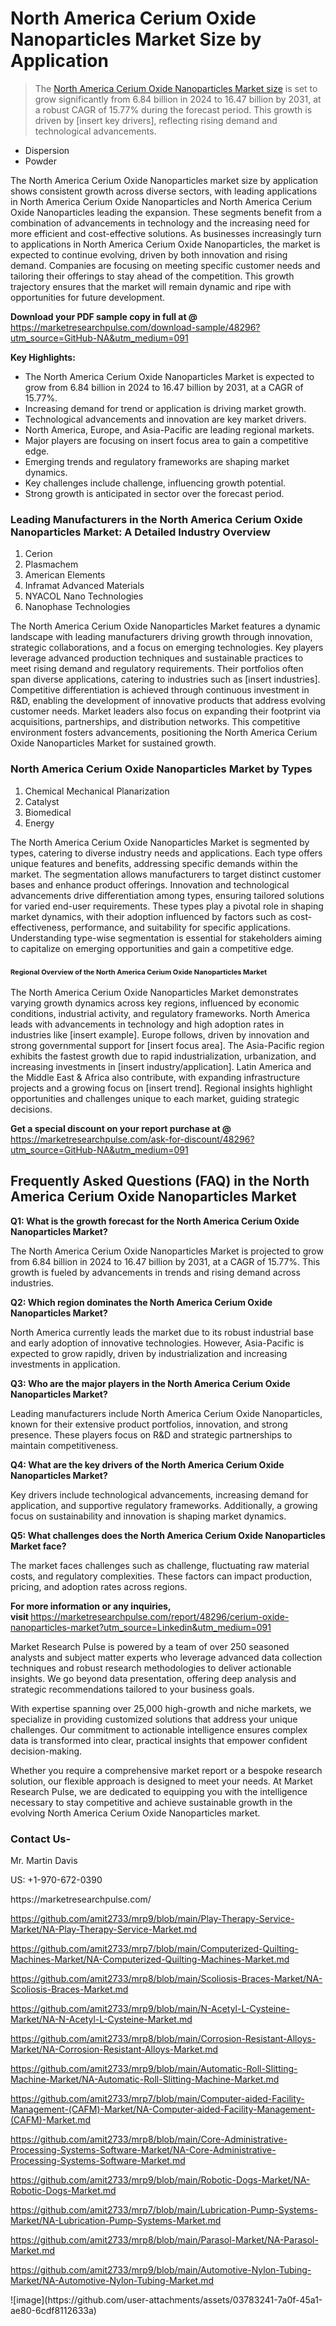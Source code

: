 <h1>North America Cerium Oxide Nanoparticles Market&nbsp;Size by Application</h1><blockquote><p>The <a href="https://marketresearchpulse.com/download-sample/48296?utm_source=GitHub-NA&amp;utm_medium=091">North America Cerium Oxide Nanoparticles Market size</a> is set to grow significantly from 6.84 billion in 2024 to 16.47 billion by 2031, at a robust CAGR of 15.77% during the forecast period. This growth is driven by [insert key drivers], reflecting rising demand and technological advancements.</p></blockquote><ul><li>Dispersion<li> Powder</li></ul><p>The North America Cerium Oxide Nanoparticles market size by application shows consistent growth across diverse sectors, with leading applications in North America Cerium Oxide Nanoparticles and North America Cerium Oxide Nanoparticles leading the expansion. These segments benefit from a combination of advancements in technology and the increasing need for more efficient and cost-effective solutions. As businesses increasingly turn to applications in North America Cerium Oxide Nanoparticles, the market is expected to continue evolving, driven by both innovation and rising demand. Companies are focusing on meeting specific customer needs and tailoring their offerings to stay ahead of the competition. This growth trajectory ensures that the market will remain dynamic and ripe with opportunities for future development.</p><p><strong>Download your PDF sample copy in full at @ </strong><a href="https://marketresearchpulse.com/download-sample/48296?utm_source=GitHub-NA&amp;utm_medium=091">https://marketresearchpulse.com/download-sample/48296?utm_source=GitHub-NA&amp;utm_medium=091</a></p><p><strong>Key Highlights: </strong></p><ul><li>The North America Cerium Oxide Nanoparticles Market is expected to grow from 6.84 billion in 2024 to 16.47 billion by 2031, at a CAGR of 15.77%.</li><li>Increasing demand for trend or application is driving market growth.</li><li>Technological advancements and innovation are key market drivers.</li><li>North America, Europe, and Asia-Pacific are leading regional markets.</li><li>Major players are focusing on insert focus area to gain a competitive edge.</li><li>Emerging trends and regulatory frameworks are shaping market dynamics.</li><li>Key challenges include challenge, influencing growth potential.</li><li>Strong growth is anticipated in sector over the forecast period.</li></ul><h3>Leading Manufacturers in the North America Cerium Oxide Nanoparticles Market: A Detailed Industry Overview</h3><ol><li>Cerion</li><li>Plasmachem</li><li>American Elements</li><li>Inframat Advanced Materials</li><li>NYACOL Nano Technologies</li><li>Nanophase Technologies</li></ol><div class="flex max-w-full flex-col flex-grow"><div class="min-h-8 text-message flex w-full flex-col items-end gap-2 whitespace-normal break-words [.text-message+&amp;]:mt-5" dir="auto" data-message-author-role="assistant" data-message-id="fd8432e4-4910-450d-b182-61b7bfb0a01f" data-message-model-slug="gpt-4o"><div class="flex w-full flex-col gap-1 empty:hidden first:pt-[3px]"><div class="markdown prose w-full break-words dark:prose-invert light"><p>The North America Cerium Oxide Nanoparticles Market features a dynamic landscape with leading manufacturers driving growth through innovation, strategic collaborations, and a focus on emerging technologies. Key players leverage advanced production techniques and sustainable practices to meet rising demand and regulatory requirements. Their portfolios often span diverse applications, catering to industries such as [insert industries]. Competitive differentiation is achieved through continuous investment in R&amp;D, enabling the development of innovative products that address evolving customer needs. Market leaders also focus on expanding their footprint via acquisitions, partnerships, and distribution networks. This competitive environment fosters advancements, positioning the North America Cerium Oxide Nanoparticles Market for sustained growth.</p></div></div></div></div><h3>North America Cerium Oxide Nanoparticles Market by Types</h3><ol><li>Chemical Mechanical Planarization<li> Catalyst<li> Biomedical<li> Energy</li></ol><div class="flex max-w-full flex-col flex-grow"><div class="min-h-8 text-message flex w-full flex-col items-end gap-2 whitespace-normal break-words [.text-message+&amp;]:mt-5" dir="auto" data-message-author-role="assistant" data-message-id="084470be-0bb7-4664-bddf-5156b4f41249" data-message-model-slug="gpt-4o-mini"><div class="flex w-full flex-col gap-1 empty:hidden first:pt-[3px]"><div class="markdown prose w-full break-words dark:prose-invert light"><p>The North America Cerium Oxide Nanoparticles Market is segmented by types, catering to diverse industry needs and applications. Each type offers unique features and benefits, addressing specific demands within the market. The segmentation allows manufacturers to target distinct customer bases and enhance product offerings. Innovation and technological advancements drive differentiation among types, ensuring tailored solutions for varied end-user requirements. These types play a pivotal role in shaping market dynamics, with their adoption influenced by factors such as cost-effectiveness, performance, and suitability for specific applications. Understanding type-wise segmentation is essential for stakeholders aiming to capitalize on emerging opportunities and gain a competitive edge.</p></div></div></div></div><h3><span style="font-size: 11px;">Regional Overview of the North America Cerium Oxide Nanoparticles Market</span></h3><div class="flex max-w-full flex-col flex-grow"><div class="min-h-8 text-message flex w-full flex-col items-end gap-2 whitespace-normal break-words [.text-message+&amp;]:mt-5" dir="auto" data-message-author-role="assistant" data-message-id="e9038762-ce64-4e30-91c9-9bd413514231" data-message-model-slug="gpt-4o-mini"><div class="flex w-full flex-col gap-1 empty:hidden first:pt-[3px]"><div class="markdown prose w-full break-words dark:prose-invert light"><p>The North America Cerium Oxide Nanoparticles Market demonstrates varying growth dynamics across key regions, influenced by economic conditions, industrial activity, and regulatory frameworks. North America leads with advancements in technology and high adoption rates in industries like [insert example]. Europe follows, driven by innovation and strong governmental support for [insert focus area]. The Asia-Pacific region exhibits the fastest growth due to rapid industrialization, urbanization, and increasing investments in [insert industry/application]. Latin America and the Middle East &amp; Africa also contribute, with expanding infrastructure projects and a growing focus on [insert trend]. Regional insights highlight opportunities and challenges unique to each market, guiding strategic decisions.</p></div></div></div></div><p><strong>Get a special discount on your report purchase at @ </strong><a href="https://marketresearchpulse.com/ask-for-discount/48296?utm_source=GitHub-NA&amp;utm_medium=091">https://marketresearchpulse.com/ask-for-discount/48296?utm_source=GitHub-NA&amp;utm_medium=091</a></p><h2>Frequently Asked Questions (FAQ) in the North America Cerium Oxide Nanoparticles Market</h2><p><strong>Q1: What is the growth forecast for the North America Cerium Oxide Nanoparticles Market?</strong></p><p>The North America Cerium Oxide Nanoparticles Market is projected to grow from 6.84 billion in 2024 to 16.47 billion by 2031, at a CAGR of 15.77%. This growth is fueled by advancements in trends and rising demand across industries.</p><p><strong>Q2: Which region dominates the North America Cerium Oxide Nanoparticles Market?</strong></p><p>North America currently leads the market due to its robust industrial base and early adoption of innovative technologies. However, Asia-Pacific is expected to grow rapidly, driven by industrialization and increasing investments in application.</p><p><strong>Q3: Who are the major players in the North America Cerium Oxide Nanoparticles Market?</strong></p><p>Leading manufacturers include North America Cerium Oxide Nanoparticles, known for their extensive product portfolios, innovation, and strong presence. These players focus on R&amp;D and strategic partnerships to maintain competitiveness.</p><p><strong>Q4: What are the key drivers of the North America Cerium Oxide Nanoparticles Market?</strong></p><p>Key drivers include technological advancements, increasing demand for application, and supportive regulatory frameworks. Additionally, a growing focus on sustainability and innovation is shaping market dynamics.</p><p><strong>Q5: What challenges does the North America Cerium Oxide Nanoparticles Market face?</strong></p><p>The market faces challenges such as challenge, fluctuating raw material costs, and regulatory complexities. These factors can impact production, pricing, and adoption rates across regions.</p><p><strong>For more information or any inquiries, visit&nbsp;</strong><a href="https://marketresearchpulse.com/report/48296/cerium-oxide-nanoparticles-market?utm_source=Linkedin&utm_medium=091">https://marketresearchpulse.com/report/48296/cerium-oxide-nanoparticles-market?utm_source=Linkedin&utm_medium=091</a></p><p>Market Research Pulse is powered by a team of over 250 seasoned analysts and subject matter experts who leverage advanced data collection techniques and robust research methodologies to deliver actionable insights. We go beyond data presentation, offering deep analysis and strategic recommendations tailored to your business goals.</p><p>With expertise spanning over 25,000 high-growth and niche markets, we specialize in providing customized solutions that address your unique challenges. Our commitment to actionable intelligence ensures complex data is transformed into clear, practical insights that empower confident decision-making.</p><p>Whether you require a comprehensive market report or a bespoke research solution, our flexible approach is designed to meet your needs. At Market Research Pulse, we are dedicated to equipping you with the intelligence necessary to stay competitive and achieve sustainable growth in the evolving North America Cerium Oxide Nanoparticles market.</p><h3><strong>Contact Us-</strong></h3><p>Mr. Martin Davis</p><p>US: +1-970-672-0390</p><p>https://marketresearchpulse.com/</p><p><a href="https://github.com/amit2733/mrp9/blob/main/Play-Therapy-Service-Market/NA-Play-Therapy-Service-Market.md">https://github.com/amit2733/mrp9/blob/main/Play-Therapy-Service-Market/NA-Play-Therapy-Service-Market.md</a></p><p><a href="https://github.com/amit2733/mrp7/blob/main/Computerized-Quilting-Machines-Market/NA-Computerized-Quilting-Machines-Market.md">https://github.com/amit2733/mrp7/blob/main/Computerized-Quilting-Machines-Market/NA-Computerized-Quilting-Machines-Market.md</a></p><p><a href="https://github.com/amit2733/mrp8/blob/main/Scoliosis-Braces-Market/NA-Scoliosis-Braces-Market.md">https://github.com/amit2733/mrp8/blob/main/Scoliosis-Braces-Market/NA-Scoliosis-Braces-Market.md</a></p><p><a href="https://github.com/amit2733/mrp9/blob/main/N-Acetyl-L-Cysteine-Market/NA-N-Acetyl-L-Cysteine-Market.md">https://github.com/amit2733/mrp9/blob/main/N-Acetyl-L-Cysteine-Market/NA-N-Acetyl-L-Cysteine-Market.md</a></p><p><a href="https://github.com/amit2733/mrp8/blob/main/Corrosion-Resistant-Alloys-Market/NA-Corrosion-Resistant-Alloys-Market.md">https://github.com/amit2733/mrp8/blob/main/Corrosion-Resistant-Alloys-Market/NA-Corrosion-Resistant-Alloys-Market.md</a></p><p><a href="https://github.com/amit2733/mrp9/blob/main/Automatic-Roll-Slitting-Machine-Market/NA-Automatic-Roll-Slitting-Machine-Market.md">https://github.com/amit2733/mrp9/blob/main/Automatic-Roll-Slitting-Machine-Market/NA-Automatic-Roll-Slitting-Machine-Market.md</a></p><p><a href="https://github.com/amit2733/mrp7/blob/main/Computer-aided-Facility-Management-(CAFM)-Market/NA-Computer-aided-Facility-Management-(CAFM)-Market.md">https://github.com/amit2733/mrp7/blob/main/Computer-aided-Facility-Management-(CAFM)-Market/NA-Computer-aided-Facility-Management-(CAFM)-Market.md</a></p><p><a href="https://github.com/amit2733/mrp8/blob/main/Core-Administrative-Processing-Systems-Software-Market/NA-Core-Administrative-Processing-Systems-Software-Market.md">https://github.com/amit2733/mrp8/blob/main/Core-Administrative-Processing-Systems-Software-Market/NA-Core-Administrative-Processing-Systems-Software-Market.md</a></p><p><a href="https://github.com/amit2733/mrp9/blob/main/Robotic-Dogs-Market/NA-Robotic-Dogs-Market.md">https://github.com/amit2733/mrp9/blob/main/Robotic-Dogs-Market/NA-Robotic-Dogs-Market.md</a></p><p><a href="https://github.com/amit2733/mrp7/blob/main/Lubrication-Pump-Systems-Market/NA-Lubrication-Pump-Systems-Market.md">https://github.com/amit2733/mrp7/blob/main/Lubrication-Pump-Systems-Market/NA-Lubrication-Pump-Systems-Market.md</a></p><p><a href="https://github.com/amit2733/mrp8/blob/main/Parasol-Market/NA-Parasol-Market.md">https://github.com/amit2733/mrp8/blob/main/Parasol-Market/NA-Parasol-Market.md</a></p><p><a href="https://github.com/amit2733/mrp9/blob/main/Automotive-Nylon-Tubing-Market/NA-Automotive-Nylon-Tubing-Market.md">https://github.com/amit2733/mrp9/blob/main/Automotive-Nylon-Tubing-Market/NA-Automotive-Nylon-Tubing-Market.md</a></p>
![image](https://github.com/user-attachments/assets/03783241-7a0f-45a1-ae80-6cdf8112633a)

